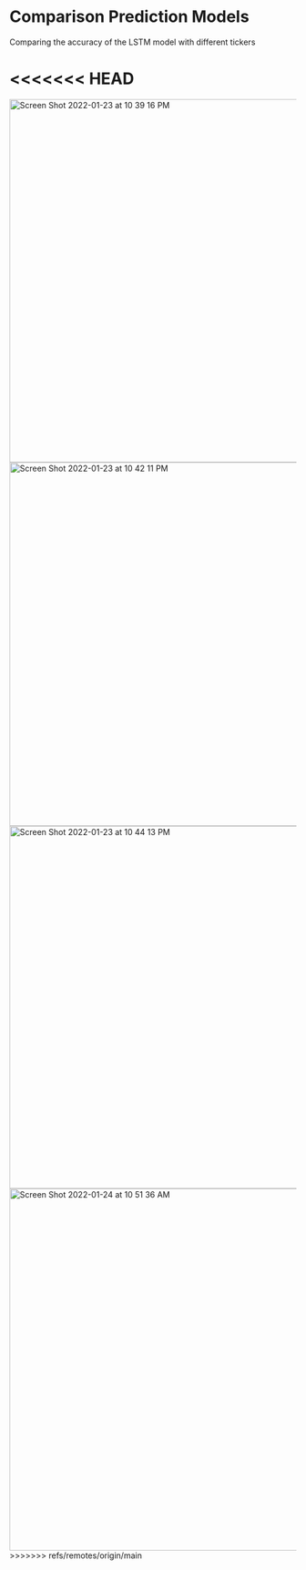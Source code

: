 # Comparison Prediction Models 
Comparing the accuracy of the LSTM model with different tickers

<<<<<<< HEAD
=======
<img width="638" alt="Screen Shot 2022-01-23 at 10 39 16 PM" src="https://user-images.githubusercontent.com/54919031/150817609-d1c79b24-9a94-4bcc-a8a6-f87bda3e342c.png">
<img width="639" alt="Screen Shot 2022-01-23 at 10 42 11 PM" src="https://user-images.githubusercontent.com/54919031/150817631-86a74043-c8d5-4733-9900-9f40bbc7eeba.png">
<img width="637" alt="Screen Shot 2022-01-23 at 10 44 13 PM" src="https://user-images.githubusercontent.com/54919031/150817640-46c680d4-d026-483d-8717-3edf1da6e710.png">
<img width="636" alt="Screen Shot 2022-01-24 at 10 51 36 AM" src="https://user-images.githubusercontent.com/54919031/150817646-32953937-717d-4e7f-9220-cba8d5964179.png">
>>>>>>> refs/remotes/origin/main
